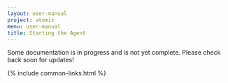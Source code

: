 ```yaml
---
layout: user-manual
project: atomix
menu: user-manual
title: Starting the Agent
---
```


Some documentation is in progress and is not yet complete. Please check back soon for updates!

{% include common-links.html %}
